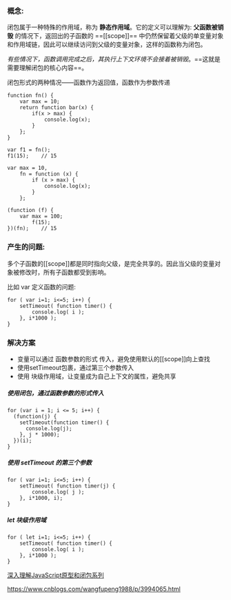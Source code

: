 ### 概念:

闭包属于一种特殊的作用域，称为 **静态作用域**。它的定义可以理解为: **父函数被销毁** 的情况下，返回出的子函数的 ==[[scope]]== 中仍然保留着父级的单变量对象和作用域链，因此可以继续访问到父级的变量对象，这样的函数称为闭包。

*有些情况下，函数调用完成之后，其执行上下文环境不会接着被销毁*。==这就是需要理解闭包的核心内容==。

闭包形式的两种情况——函数作为返回值，函数作为参数传递

```
function fn() {
	var max = 10;
	return function bar(x) {
		if(x > max) {
			console.log(x);
		}
	};
}

var f1 = fn();
f1(15);    // 15
```

```
var max = 10,
	fn = function (x) {
		if (x > max) {
			console.log(x);
		}
	};

(function (f) {
	var max = 100;
		f(15);
})(fn);    // 15
```

### 产生的问题:

多个子函数的[[scope]]都是同时指向父级，是完全共享的。因此当父级的变量对象被修改时，所有子函数都受到影响。

比如 var 定义函数的问题:

```
for ( var i=1; i<=5; i++) {
	setTimeout( function timer() {
		console.log( i );
	}, i*1000 );
}
```

### 解决方案

- 变量可以通过 函数参数的形式 传入，避免使用默认的[[scope]]向上查找
- 使用setTimeout包裹，通过第三个参数传入
- 使用 块级作用域，让变量成为自己上下文的属性，避免共享

##### 使用闭包，通过函数参数的形式传入

```
for (var i = 1; i <= 5; i++) {
  (function(j) {
    setTimeout(function timer() {
      console.log(j);
    }, j * 1000);
  })(i);
}
```

##### 使用 setTimeout 的第三个参数

```
for ( var i=1; i<=5; i++) {
	setTimeout( function timer(j) {
		console.log( j );
	}, i*1000, i);
}
```

##### let 块级作用域

```
for ( let i=1; i<=5; i++) {
	setTimeout( function timer() {
		console.log( i );
	}, i*1000 );
}
```


[深入理解JavaScript原型和闭包系列](http://www.cnblogs.com/wangfupeng1988/p/3977924.html)

https://www.cnblogs.com/wangfupeng1988/p/3994065.html